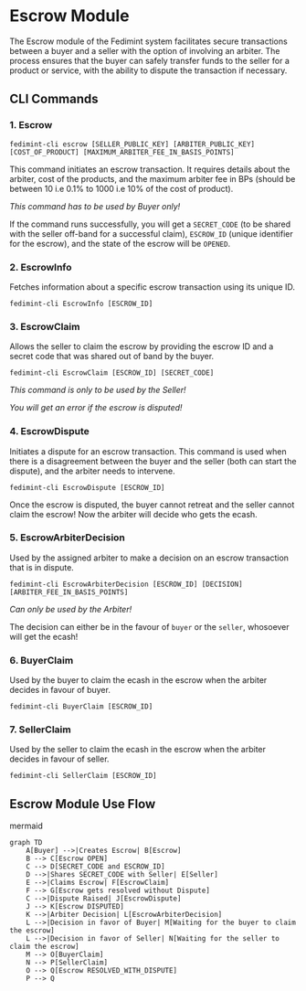 # Escrow Module

The Escrow module of the Fedimint system facilitates secure transactions between a buyer and a seller with the option of involving an arbiter. The process ensures that the buyer can safely transfer funds to the seller for a product or service, with the ability to dispute the transaction if necessary.

## CLI Commands

### 1. Escrow

`fedimint-cli escrow [SELLER_PUBLIC_KEY] [ARBITER_PUBLIC_KEY] [COST_OF_PRODUCT] [MAXIMUM_ARBITER_FEE_IN_BASIS_POINTS]`

This command initiates an escrow transaction. It requires details about the arbiter, cost of the products, and the maximum arbiter fee in BPs (should be between 10 i.e 0.1% to 1000 i.e 10% of the cost of product).

*This command has to be used by Buyer only!*

If the command runs successfully, you will get a `SECRET_CODE` (to be shared with the seller off-band for a successful claim), `ESCROW_ID` (unique identifier for the escrow), and the state of the escrow will be `OPENED`.

### 2. EscrowInfo

Fetches information about a specific escrow transaction using its unique ID.

`fedimint-cli EscrowInfo [ESCROW_ID]`

### 3. EscrowClaim

Allows the seller to claim the escrow by providing the escrow ID and a secret code that was shared out of band by the buyer.

`fedimint-cli EscrowClaim [ESCROW_ID] [SECRET_CODE]`

*This command is only to be used by the Seller!*

*You will get an error if the escrow is disputed!*

### 4. EscrowDispute

Initiates a dispute for an escrow transaction. This command is used when there is a disagreement between the buyer and the seller (both can start the dispute), and the arbiter needs to intervene.

`fedimint-cli EscrowDispute [ESCROW_ID]`

Once the escrow is disputed, the buyer cannot retreat and the seller cannot claim the escrow! Now the arbiter will decide who gets the ecash.

### 5. EscrowArbiterDecision

Used by the assigned arbiter to make a decision on an escrow transaction that is in dispute.

`fedimint-cli EscrowArbiterDecision [ESCROW_ID] [DECISION] [ARBITER_FEE_IN_BASIS_POINTS]`

*Can only be used by the Arbiter!*

The decision can either be in the favour of `buyer` or the `seller`, whosoever will get the ecash!


### 6. BuyerClaim

Used by the buyer to claim the ecash in the escrow when the arbiter decides in favour of buyer.

`fedimint-cli BuyerClaim [ESCROW_ID]`

### 7. SellerClaim

Used by the seller to claim the ecash in the escrow when the arbiter decides in favour of seller.

`fedimint-cli SellerClaim [ESCROW_ID]`

## Escrow Module Use Flow

mermaid
```mermaid
graph TD
    A[Buyer] -->|Creates Escrow| B[Escrow]
    B --> C[Escrow OPEN]
    C --> D[SECRET_CODE and ESCROW_ID]
    D -->|Shares SECRET_CODE with Seller| E[Seller]
    E -->|Claims Escrow| F[EscrowClaim]
    F --> G[Escrow gets resolved without Dispute]
    C -->|Dispute Raised| J[EscrowDispute]
    J --> K[Escrow DISPUTED]
    K -->|Arbiter Decision| L[EscrowArbiterDecision]
    L -->|Decision in favor of Buyer| M[Waiting for the buyer to claim the escrow]
    L -->|Decision in favor of Seller| N[Waiting for the seller to claim the escrow]
    M --> O[BuyerClaim]
    N --> P[SellerClaim]
    O --> Q[Escrow RESOLVED_WITH_DISPUTE]
    P --> Q
```
